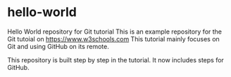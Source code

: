 # hello-world
Hello World repository for Git tutorial
This is an example repository for the Git tutoial on https://www.w3schools.com
This tutorial mainly focuses on Git and using GitHub on its remote.

This repository is built step by step in the tutorial.
It now includes steps for GitHub.
